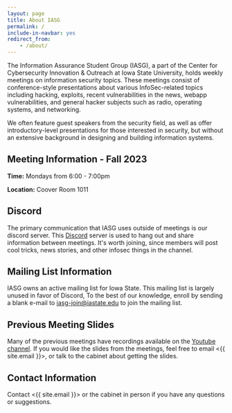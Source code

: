 ```yaml
---
layout: page
title: About IASG
permalink: /
include-in-navbar: yes
redirect_from: 
    - /about/
---
```

The Information Assurance Student Group (IASG), a part of the
Center for Cybersecurity Innovation & Outreach at Iowa State University,
holds weekly meetings on information
security topics. These meetings consist of conference-style
presentations about various InfoSec-related topics including
hacking, exploits, recent vulnerabilities in the news,
webapp vulnerabilities, and general hacker subjects such as 
radio, operating systems, and networking.

We often feature guest speakers from the security field, as well
as offer introductory-level presentations for those interested in
security, but without an extensive background in designing
and building information systems.

**Meeting Information - Fall 2023**
-------------------
<!-- Also change this in meetings.html -->
**Time:** Mondays from 6:00 - 7:00pm

**Location:** Coover Room 1011

Discord
--------------

The primary communication that IASG uses outside of meetings is our discord server. This [Discord](https://discord.gg/3xxec7V5zN) server is used to hang out and share information
between meetings. It's worth joining, since members will post cool tricks, news stories, and other infosec things in the channel.

Mailing List Information
------------------------

IASG owns an active mailing list for Iowa State. This mailing list is largely unused in favor of Discord, To the best of our knowledge, enroll by sending a blank e-mail to <iasg-join@iastate.edu> to join the mailing list.

Previous Meeting Slides
------------------------

Many of the previous meetings have recordings available on the [Youtube channel](https://www.youtube.com/channel/UC-rLOtGfHGx9N1mlNNEwJNQ). If you would like the slides from the meetings, feel free to email <{{ site.email }}>, or talk to the cabinet about getting the slides.

Contact Information
--------------

Contact <{{ site.email }}> or the cabinet in person if you have any questions or suggestions.
